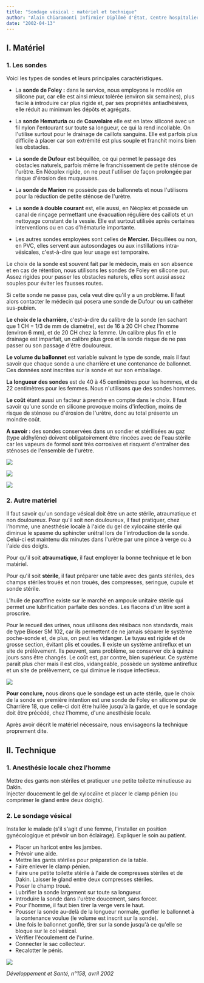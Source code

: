 ```yaml
---
title: "Sondage vésical : matériel et technique"
author: "Alain Chiaramonti Infirmier Diplômé d'État, Centre hospitalier général, Ajaccio, France."
date: "2002-04-13"
---
```


## **I.** Matériel

### 1. Les sondes

Voici les types de sondes et leurs principales caractéristiques.

*   La **sonde de Foley :** dans le service, nous employons le modèle en silicone pur, car elle est ainsi mieux tolérée (environ six semaines), plus facile à introduire car plus rigide et, par ses propriétés antiadhésives, elle réduit au minimum les dépôts et agrégats.

*   La **sonde Hematuria** ou de **CouveIaire** elle est en latex siliconé avec un fil nylon l'entourant sur toute sa longueur, ce qui la rend incollable. On l'utilise surtout pour le drainage de caillots sanguins. Elle est parfois plus difficile à placer car son extrémité est plus souple et franchit moins bien les obstacles.

*   La **sonde de Dufour** est béquillée, ce qui permet le passage des obstacles naturels, parfois même le franchissement de petite sténose de l'urètre. En Néoplex rigide, on ne peut l'utiliser de façon prolongée par risque d'érosion des muqueuses.

*   La **sonde de Marion** ne possède pas de ballonnets et nous l'utilisons pour la réduction de petite sténose de l'urètre.

*   La **sonde à double courant** est, elle aussi, en Néoplex et possède un canal de rinçage permettant une évacuation régulière des caillots et un nettoyage constant de la vessie. Elle est surtout utilisée après certaines interventions ou en cas d'hématurie importante.

*   Les autres sondes employées sont celles de **Mercier.** Béquillées ou non, en PVC, elles servent aux autosondages ou aux instillations intra-vésicales, c'est-à-dire que leur usage est temporaire.

Le choix de la sonde est souvent fait par le médecin, mais en son absence et en cas de rétention, nous utilisons les sondes de Foley en silicone pur. Assez rigides pour passer les obstacles naturels, elles sont aussi assez souples pour éviter les fausses routes.

Si cette sonde ne passe pas, cela veut dire qu'il y a un problème. Il faut alors contacter le médecin qui posera une sonde de Dufour ou un cathéter sus-pubien.

**Le choix de la charrière,** c'est-à-dire du calibre de la sonde (en sachant que 1 CH = 1/3 de mm de diamètre), est de 16 à 20 CH chez l'homme (environ 6 mm), et de 20 CH chez la femme. Un calibre plus fin et le drainage est imparfait, un calibre plus gros et la sonde risque de ne pas passer ou son passage d'être douloureux.

**Le volume du ballonnet** est variable suivant le type de sonde, mais il faut savoir que chaque sonde a une charrière et une contenance de ballonnet. Ces données sont inscrites sur la sonde et sur son emballage.

**La longueur des sondes** est de 40 à 45 centimètres pour les hommes, et de 22 centimètres pour les femmes. Nous n'utilisons que des sondes hommes.

**Le coût** étant aussi un facteur à prendre en compte dans le choix. Il faut savoir qu'une sonde en silicone provoque moins d'infection, moins de risque de sténose ou d'érosion de l'urètre, donc au total présente un moindre coût.

**A savoir :** des sondes conservées dans un sondier et stérilisées au gaz (type aldhylène) doivent obligatoirement être rincées avec de l'eau stérile car les vapeurs de formol sont très corrosives et risquent d'entraîner des sténoses de l'ensemble de l'urètre.


![](i957-1.jpg)

![](i957-2.jpg)

![](i957-3.jpg)


### 2. Autre matériel

Il faut savoir qu'un sondage vésical doit être un acte stérile, atraumatique et non douloureux. Pour qu'il soit non douloureux, il faut pratiquer, chez l'homme, une anesthésie locale à l'aide du gel de xylocaïne stérile qui diminue le spasme du sphincter urétral lors de l'introduction de la sonde. Celui-ci est maintenu dix minutes dans l'urètre par une pince à verge ou à l'aide des doigts.

Pour qu'il soit **atraumatique**, il faut employer la bonne technique et le bon matériel.

Pour qu'il soit **stérile**, il faut préparer une table avec des gants stériles, des champs stériles troués et non troués, des compresses, seringue, cupule et sonde stérile.

L'huile de paraffine existe sur le marché en ampoule unitaire stérile qui permet une lubrification parfaite des sondes. Les flacons d'un litre sont à proscrire.

Pour le recueil des urines, nous utilisons des résibacs non standards, mais de type Bioser SM 102, car ils permettent de ne jamais séparer le système poche-sonde et, de plus, on peut les vidanger. Le tuyau est rigide et de grosse section, évitant plis et coudes. Il existe un système antireflux et un site de prélèvement. Ils peuvent, sans problème, se conserver dix à quinze jours sans être changés. Le coût est, par contre, bien supérieur. Ce système paraît plus cher mais il est clos, vidangeable, possède un système antireflux et un site de prélèvement, ce qui diminue le risque infectieux.


![](i957-4.jpg)
  

**Pour conclure,** nous dirons que le sondage est un acte stérile, que le choix de la sonde en première intention est une sonde de Foley en silicone pur de Charrière 18, que celle-ci doit être huilée jusqu'à la garde, et que le sondage doit être précédé, chez l'homme, d'une anesthésie locale.

Après avoir décrit le matériel nécessaire, nous envisageons la technique proprement dite.

## Il. Technique

### 1. Anesthésie locale chez l'homme

Mettre des gants non stériles et pratiquer une petite toilette minutieuse au Dakin.  
Injecter doucement le gel de xylocaïne et placer le clamp pénien (ou comprimer le gland entre deux doigts).

### 2. Le sondage vésical

Installer le malade (s'il s'agit d'une femme, l'installer en position gynécologique et prévoir un bon éclairage). Expliquer le soin au patient.

*   Placer un haricot entre les jambes.  
*   Prévoir une aide.  
*   Mettre les gants stériles pour préparation de la table.  
*   Faire enlever le clamp pénien.  
*   Faire une petite toilette stérile à l'aide de compresses stériles et de Dakin. Laisser le gland entre deux compresses stériles.  
*   Poser le champ troué.  
*   Lubrifier la sonde largement sur toute sa longueur.  
*   Introduire la sonde dans l'urètre doucement, sans forcer.  
*   Pour l'homme, il faut bien tirer la verge vers le haut.  
*   Pousser la sonde au-delà de la longueur normale, gonfler le ballonnet à la contenance voulue (le volume est inscrit sur la sonde).  
*   Une fois le ballonnet gonflé, tirer sur la sonde jusqu'à ce qu'elle se bloque sur le col vésical.  
*   Vérifier l'écoulement de l'urine.  
*   Connecter le sac collecteur.  
*   Recalotter le pénis.


![](i957-5.jpg)


_Développement et Santé, n°158, avril 2002_